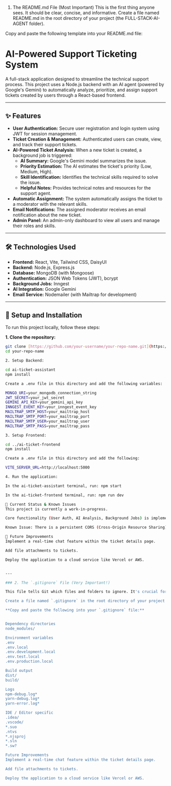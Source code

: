 1. The README.md File (Most Important)
This is the first thing anyone sees. It should be clear, concise, and informative. Create a file named README.md in the root directory of your project (the FULL-STACK-AI-AGENT folder).

Copy and paste the following template into your README.md file:

# AI-Powered Support Ticketing System

A full-stack application designed to streamline the technical support process. This project uses a Node.js backend with an AI agent (powered by Google's Gemini) to automatically analyze, prioritize, and assign support tickets created by users through a React-based frontend.

---

## ✨ Features

* **User Authentication:** Secure user registration and login system using JWT for session management.
* **Ticket Creation & Management:** Authenticated users can create, view, and track their support tickets.
* **AI-Powered Ticket Analysis:** When a new ticket is created, a background job is triggered:
    * **AI Summary:** Google's Gemini model summarizes the issue.
    * **Priority Estimation:** The AI estimates the ticket's priority (Low, Medium, High).
    * **Skill Identification:** Identifies the technical skills required to solve the issue.
    * **Helpful Notes:** Provides technical notes and resources for the support agent.
* **Automatic Assignment:** The system automatically assigns the ticket to a moderator with the relevant skills.
* **Email Notifications:** The assigned moderator receives an email notification about the new ticket.
* **Admin Panel:** An admin-only dashboard to view all users and manage their roles and skills.

---

## 🛠️ Technologies Used

* **Frontend:** React, Vite, Tailwind CSS, DaisyUI
* **Backend:** Node.js, Express.js
* **Database:** MongoDB (with Mongoose)
* **Authentication:** JSON Web Tokens (JWT), bcrypt
* **Background Jobs:** Inngest
* **AI Integration:** Google Gemini
* **Email Service:** Nodemailer (with Mailtrap for development)

---

## 🚀 Setup and Installation

To run this project locally, follow these steps:

**1. Clone the repository:**
```bash
git clone [https://github.com/your-username/your-repo-name.git](https://github.com/your-username/your-repo-name.git)
cd your-repo-name

2. Setup Backend:

cd ai-ticket-assistant
npm install

Create a .env file in this directory and add the following variables:

MONGO_URI=your_mongodb_connection_string
JWT_SECRET=your_jwt_secret
GEMINI_API_KEY=your_gemini_api_key
INNGEST_EVENT_KEY=your_inngest_event_key
MAILTRAP_SMTP_HOST=your_mailtrap_host
MAILTRAP_SMTP_PORT=your_mailtrap_port
MAILTRAP_SMTP_USER=your_mailtrap_user
MAILTRAP_SMTP_PASS=your_mailtrap_pass

3. Setup Frontend:

cd ../ai-ticket-frontend
npm install

Create a .env file in this directory and add the following:

VITE_SERVER_URL=http://localhost:5000

4. Run the application:

In the ai-ticket-assistant terminal, run: npm start

In the ai-ticket-frontend terminal, run: npm run dev

🚧 Current Status & Known Issues
This project is currently a work-in-progress.

Core functionality (User Auth, AI Analysis, Background Jobs) is implemented.

Known Issue: There is a persistent CORS (Cross-Origin Resource Sharing) error that prevents the frontend from successfully fetching data from the backend after the initial login. This is the primary issue currently being debugged.

🔮 Future Improvements
Implement a real-time chat feature within the ticket details page.

Add file attachments to tickets.

Deploy the application to a cloud service like Vercel or AWS.


---

### 2. The `.gitignore` File (Very Important!)

This file tells Git which files and folders to ignore. It's crucial for preventing sensitive information (like your `.env` files with API keys) and unnecessary folders (like `node_modules`) from being uploaded to GitHub.

Create a file named `.gitignore` in the root directory of your project (`FULL-STACK-AI-AGENT`).

**Copy and paste the following into your `.gitignore` file:**


Dependency directories
node_modules/

Environment variables
.env
.env.local
.env.development.local
.env.test.local
.env.production.local

Build output
dist/
build/

Logs
npm-debug.log*
yarn-debug.log*
yarn-error.log*

IDE / Editor specific
.idea/
.vscode/
*.suo
.ntvs
*.njsproj
*.sln
*.sw?

Future Improvements
Implement a real-time chat feature within the ticket details page.

Add file attachments to tickets.

Deploy the application to a cloud service like Vercel or AWS.

